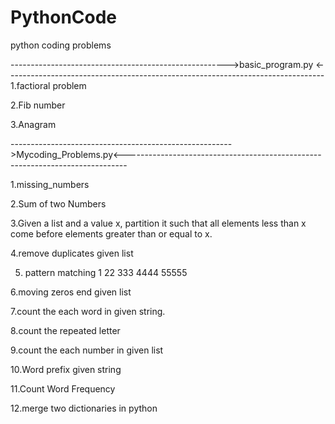 # PythonCode
python coding problems

------------------------------------------------------>basic_program.py <-------------------------------------------------------------------------------
1.factioral problem 

2.Fib number

3.Anagram

------------------------------------------------------->Mycoding_Problems.py<------------------------------------------------------------------------------

1.missing_numbers

2.Sum of two Numbers

3.Given a list and a value x, partition it such that all elements less than x come before elements greater than or equal to x.

4.remove duplicates given list

5. pattern matching
1
22
333
4444
55555
   
6.moving zeros end given list

7.count the each word in given string.

8.count the repeated letter

9.count the each number in given list

10.Word prefix given string

11.Count Word Frequency

12.merge two dictionaries in python
